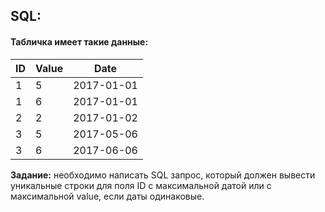 ## SQL:

#### Табличка имеет такие данные:

| ID | Value | Date |
| -- | ----- | ---- |
| 1 | 5 | 2017-01-01 |
| 1 | 6 | 2017-01-01 |
| 2 | 2 | 2017-01-02 |
| 3 | 5 | 2017-05-06 |
| 3 | 6 | 2017-06-06 |


**Задание:** необходимо написать SQL запрос, который должен вывести уникальные строки для поля ID с максимальной датой или с максимальной value, если даты одинаковые.
